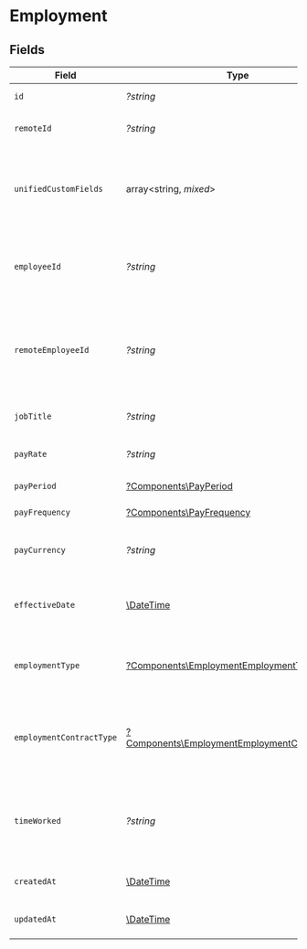 # Employment


## Fields

| Field                                                                                                       | Type                                                                                                        | Required                                                                                                    | Description                                                                                                 | Example                                                                                                     |
| ----------------------------------------------------------------------------------------------------------- | ----------------------------------------------------------------------------------------------------------- | ----------------------------------------------------------------------------------------------------------- | ----------------------------------------------------------------------------------------------------------- | ----------------------------------------------------------------------------------------------------------- |
| `id`                                                                                                        | *?string*                                                                                                   | :heavy_minus_sign:                                                                                          | Unique identifier                                                                                           | 8187e5da-dc77-475e-9949-af0f1fa4e4e3                                                                        |
| `remoteId`                                                                                                  | *?string*                                                                                                   | :heavy_minus_sign:                                                                                          | Provider's unique identifier                                                                                | 8187e5da-dc77-475e-9949-af0f1fa4e4e3                                                                        |
| `unifiedCustomFields`                                                                                       | array<string, *mixed*>                                                                                      | :heavy_minus_sign:                                                                                          | Custom Unified Fields configured in your StackOne project                                                   | {<br/>"my_project_custom_field_1": "REF-1236",<br/>"my_project_custom_field_2": "some other value"<br/>}    |
| `employeeId`                                                                                                | *?string*                                                                                                   | :heavy_minus_sign:                                                                                          | The employee ID associated with this employment                                                             | 1687-3                                                                                                      |
| `remoteEmployeeId`                                                                                          | *?string*                                                                                                   | :heavy_minus_sign:                                                                                          | Provider's unique identifier of the employee associated with this employment                                | e3cb75bf-aa84-466e-a6c1-b8322b257a48                                                                        |
| `jobTitle`                                                                                                  | *?string*                                                                                                   | :heavy_minus_sign:                                                                                          | The job title of the employee                                                                               | Software Engineer                                                                                           |
| `payRate`                                                                                                   | *?string*                                                                                                   | :heavy_minus_sign:                                                                                          | The pay rate for the employee                                                                               | 40.00                                                                                                       |
| `payPeriod`                                                                                                 | [?Components\PayPeriod](../../Models/Components/PayPeriod.md)                                               | :heavy_minus_sign:                                                                                          | The pay period                                                                                              | monthly                                                                                                     |
| `payFrequency`                                                                                              | [?Components\PayFrequency](../../Models/Components/PayFrequency.md)                                         | :heavy_minus_sign:                                                                                          | The pay frequency                                                                                           | hourly                                                                                                      |
| `payCurrency`                                                                                               | *?string*                                                                                                   | :heavy_minus_sign:                                                                                          | The currency used for pay                                                                                   | USD                                                                                                         |
| `effectiveDate`                                                                                             | [\DateTime](https://www.php.net/manual/en/class.datetime.php)                                               | :heavy_minus_sign:                                                                                          | The effective date of the employment contract                                                               | 2021-01-01T01:01:01.000Z                                                                                    |
| `employmentType`                                                                                            | [?Components\EmploymentEmploymentType](../../Models/Components/EmploymentEmploymentType.md)                 | :heavy_minus_sign:                                                                                          | The type of employment (e.g., contractor, permanent)                                                        | permanent                                                                                                   |
| `employmentContractType`                                                                                    | [?Components\EmploymentEmploymentContractType](../../Models/Components/EmploymentEmploymentContractType.md) | :heavy_minus_sign:                                                                                          | The employment work schedule type (e.g., full-time, part-time)                                              | full_time                                                                                                   |
| `timeWorked`                                                                                                | *?string*                                                                                                   | :heavy_minus_sign:                                                                                          | The time worked for the employee in ISO 8601 duration format                                                | P0Y0M0DT8H0M0S                                                                                              |
| `createdAt`                                                                                                 | [\DateTime](https://www.php.net/manual/en/class.datetime.php)                                               | :heavy_minus_sign:                                                                                          | The created_at date                                                                                         | 2021-01-01T01:01:01.000Z                                                                                    |
| `updatedAt`                                                                                                 | [\DateTime](https://www.php.net/manual/en/class.datetime.php)                                               | :heavy_minus_sign:                                                                                          | The updated_at date                                                                                         | 2021-01-01T01:01:01.000Z                                                                                    |
